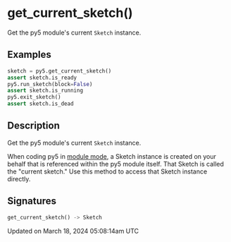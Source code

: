 # get_current_sketch()

Get the py5 module's current `Sketch` instance.

## Examples

<div class="example-table">

<div class="example-row"><div class="example-cell-image">

</div><div class="example-cell-code">

```python
sketch = py5.get_current_sketch()
assert sketch.is_ready
py5.run_sketch(block=False)
assert sketch.is_running
py5.exit_sketch()
assert sketch.is_dead
```

</div></div>

</div>

## Description

Get the py5 module's current `Sketch` instance.

When coding py5 in [module mode](content-py5-modes-module-mode), a Sketch instance is created on your behalf that is referenced within the py5 module itself. That Sketch is called the "current sketch." Use this method to access that Sketch instance directly.

## Signatures

```python
get_current_sketch() -> Sketch
```

Updated on March 18, 2024 05:08:14am UTC
